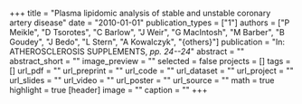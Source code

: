 +++
title = "Plasma lipidomic analysis of stable and unstable coronary artery disease"
date = "2010-01-01"
publication_types = ["1"]
authors = ["P Meikle", "D Tsorotes", "C Barlow", "J Weir", "G MacIntosh", "M Barber", "B Goudey", "J Bedo", "L Stern", "A Kowalczyk", "{others}"]
publication = "In: ATHEROSCLEROSIS SUPPLEMENTS, _pp. 24--24_"
abstract = ""
abstract_short = ""
image_preview = ""
selected = false
projects = []
tags = []
url_pdf = ""
url_preprint = ""
url_code = ""
url_dataset = ""
url_project = ""
url_slides = ""
url_video = ""
url_poster = ""
url_source = ""
math = true
highlight = true
[header]
image = ""
caption = ""
+++
